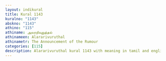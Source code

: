 ```yaml
---
layout: indikural
title: Kural 1143
kuralno: "1143"
abskno: "1143"
athino: "115"
athiname: அலரறிவுறுத்தல்
athinameen: Alararivuruthal
athinametr: The Announcement of the Rumour
categories: [115]
description: Alararivuruthal kural 1143 with meaning in tamil and english 
---
```


